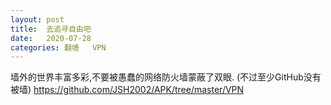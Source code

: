 ```yaml
---
layout: post
title:  去追寻自由吧
date:   2020-07-28 
categories: 翻墙   VPN
---
```


墙外的世界丰富多彩,不要被愚蠢的网络防火墙蒙蔽了双眼.
(不过至少GitHub没有被墙)
https://github.com/JSH2002/APK/tree/master/VPN
